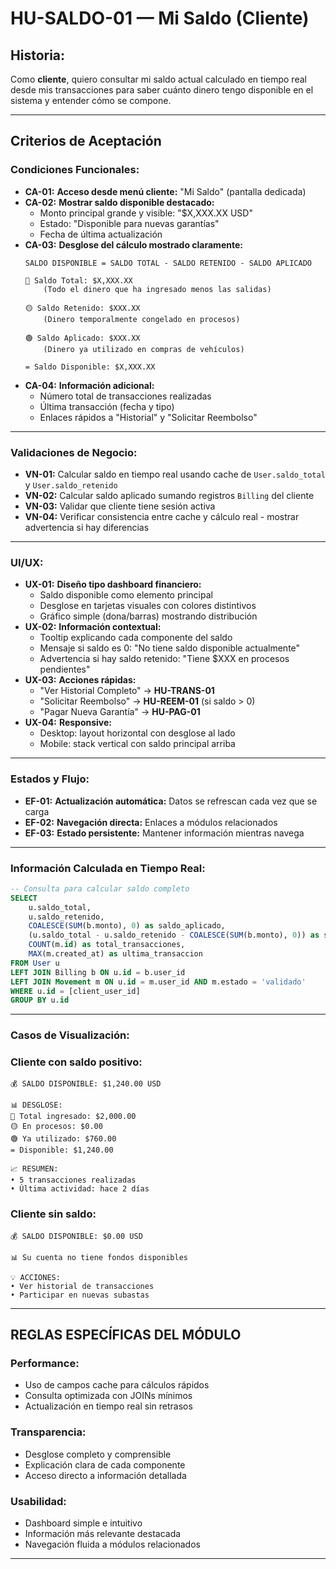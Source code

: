 # HU-SALDO-01 — Mi Saldo (Cliente)

## **Historia:**

Como **cliente**, quiero consultar mi saldo actual calculado en tiempo real desde mis transacciones para saber cuánto dinero tengo disponible en el sistema y entender cómo se compone.

---

## **Criterios de Aceptación**

### **Condiciones Funcionales:**

- **CA-01:** **Acceso desde menú cliente:** "Mi Saldo" (pantalla dedicada)
- **CA-02:** **Mostrar saldo disponible destacado:**
    - Monto principal grande y visible: "$X,XXX.XX USD"
    - Estado: "Disponible para nuevas garantías"
    - Fecha de última actualización
- **CA-03:** **Desglose del cálculo mostrado claramente:**
    ```
    SALDO DISPONIBLE = SALDO TOTAL - SALDO RETENIDO - SALDO APLICADO
    
    🔵 Saldo Total: $X,XXX.XX
        (Todo el dinero que ha ingresado menos las salidas)
    
    🟡 Saldo Retenido: $XXX.XX  
        (Dinero temporalmente congelado en procesos)
    
    🟢 Saldo Aplicado: $XXX.XX
        (Dinero ya utilizado en compras de vehículos)
    
    = Saldo Disponible: $X,XXX.XX
    ```
- **CA-04:** **Información adicional:**
    - Número total de transacciones realizadas
    - Última transacción (fecha y tipo)
    - Enlaces rápidos a "Historial" y "Solicitar Reembolso"

---

### **Validaciones de Negocio:**

- **VN-01:** Calcular saldo en tiempo real usando cache de `User.saldo_total` y `User.saldo_retenido`
- **VN-02:** Calcular saldo aplicado sumando registros `Billing` del cliente
- **VN-03:** Validar que cliente tiene sesión activa
- **VN-04:** Verificar consistencia entre cache y cálculo real - mostrar advertencia si hay diferencias

---

### **UI/UX:**

- **UX-01:** **Diseño tipo dashboard financiero:**
    - Saldo disponible como elemento principal
    - Desglose en tarjetas visuales con colores distintivos
    - Gráfico simple (dona/barras) mostrando distribución
- **UX-02:** **Información contextual:**
    - Tooltip explicando cada componente del saldo
    - Mensaje si saldo es 0: "No tiene saldo disponible actualmente"
    - Advertencia si hay saldo retenido: "Tiene $XXX en procesos pendientes"
- **UX-03:** **Acciones rápidas:**
    - "Ver Historial Completo" → **HU-TRANS-01**
    - "Solicitar Reembolso" → **HU-REEM-01** (si saldo > 0)
    - "Pagar Nueva Garantía" → **HU-PAG-01**
- **UX-04:** **Responsive:**
    - Desktop: layout horizontal con desglose al lado
    - Mobile: stack vertical con saldo principal arriba

---

### **Estados y Flujo:**

- **EF-01:** **Actualización automática:** Datos se refrescan cada vez que se carga
- **EF-02:** **Navegación directa:** Enlaces a módulos relacionados
- **EF-03:** **Estado persistente:** Mantener información mientras navega

---

### **Información Calculada en Tiempo Real:**

```sql
-- Consulta para calcular saldo completo
SELECT 
    u.saldo_total,
    u.saldo_retenido,
    COALESCE(SUM(b.monto), 0) as saldo_aplicado,
    (u.saldo_total - u.saldo_retenido - COALESCE(SUM(b.monto), 0)) as saldo_disponible,
    COUNT(m.id) as total_transacciones,
    MAX(m.created_at) as ultima_transaccion
FROM User u
LEFT JOIN Billing b ON u.id = b.user_id
LEFT JOIN Movement m ON u.id = m.user_id AND m.estado = 'validado'
WHERE u.id = [client_user_id]
GROUP BY u.id
```

---

### **Casos de Visualización:**

### **Cliente con saldo positivo:**
```
💰 SALDO DISPONIBLE: $1,240.00 USD

📊 DESGLOSE:
🔵 Total ingresado: $2,000.00
🟡 En procesos: $0.00  
🟢 Ya utilizado: $760.00
= Disponible: $1,240.00

📈 RESUMEN:
• 5 transacciones realizadas
• Última actividad: hace 2 días
```

### **Cliente sin saldo:**
```
💰 SALDO DISPONIBLE: $0.00 USD

📊 Su cuenta no tiene fondos disponibles

💡 ACCIONES:
• Ver historial de transacciones
• Participar en nuevas subastas
```

---

## **REGLAS ESPECÍFICAS DEL MÓDULO**

### **Performance:**
- Uso de campos cache para cálculos rápidos
- Consulta optimizada con JOINs mínimos
- Actualización en tiempo real sin retrasos

### **Transparencia:**
- Desglose completo y comprensible
- Explicación clara de cada componente
- Acceso directo a información detallada

### **Usabilidad:**
- Dashboard simple e intuitivo
- Información más relevante destacada
- Navegación fluida a módulos relacionados

---